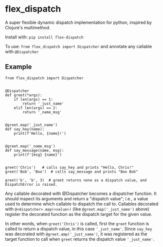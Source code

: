 flex_dispatch
==============================

A super flexible dynamic dispatch implementation for python, inspired by Clojure's multimethod.

Install with: `pip install flex-dispatch`

To use: `from flex_dispatch import Dispatcher` and annotate any callable with `@Dispatcher`

Example
------------
```
from flex_dispatch import Dispatcher


@Dispatcher
def greet(*args):
    if len(args) == 1:
        return '_just_name'
    elif len(args) == 2:
        return '_name_msg'


@greet.map('_just_name')
def say_hey(name):
    print(f'Hello, {name}!')


@greet.map('_name_msg')
def say_message(name, msg):
    print(f'{msg} {name}')


greet('Chris')   # calls say_hey and prints "Hello, Chris!"
greet('Bob', 'Boo')  # calls say_message and prints "Boo Bob"

greet('b', 'b', 3)  # greet returns none as a dispatch value, and DispatchError is raised.
```

Any callable decorated with @Dispatcher becomes a dispatcher function.  It should inspect its arguments and return a "dispatch value"; i.e., a value used
to determine which callable to dispatch the call to.  Callables decorated with `@<dispatcher>.map(<value>)` (like `@greet.map('_just_name')` above) register the decorated function as the dispatch target for the given value.

In other words, when `greet('Chris')` is called, first the `greet` function is called to return a dispatch value, in this case `'_just_name'`.  Since `say_hey` was decorated with `@greet.amp('_just_name')`, it was registered as the target function to call when `greet` returns the dispatch value `'_just_name'`.

